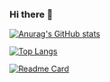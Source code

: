 ### Hi there 👋

[![Anurag's GitHub stats](https://github-readme-stats.vercel.app/api?username=m3m12g&show_icons=true&theme=material-palenight&count_private=true)](https://github.com/anuraghazra/github-readme-stats)

[![Top Langs](https://github-readme-stats.vercel.app/api/top-langs/?username=m3m12g&layout=compact&show_icons=true&theme=material-palenight)](https://github.com/anuraghazra/github-readme-stats)

[![Readme Card](https://github-readme-stats.vercel.app/api/pin/?username=m3m12g&repo=github-readme-stats)](https://github.com/anuraghazra/github-readme-stats)

<!--
**M3M12G/m3m12g** is a ✨ _special_ ✨ repository because its `README.md` (this file) appears on your GitHub profile.

Here are some ideas to get you started:

- 🔭 I’m currently working on ...
- 🌱 I’m currently learning ...
- 👯 I’m looking to collaborate on ...
- 🤔 I’m looking for help with ...
- 💬 Ask me about ...
- 📫 How to reach me: ...
- 😄 Pronouns: ...
- ⚡ Fun fact: ...
-->
